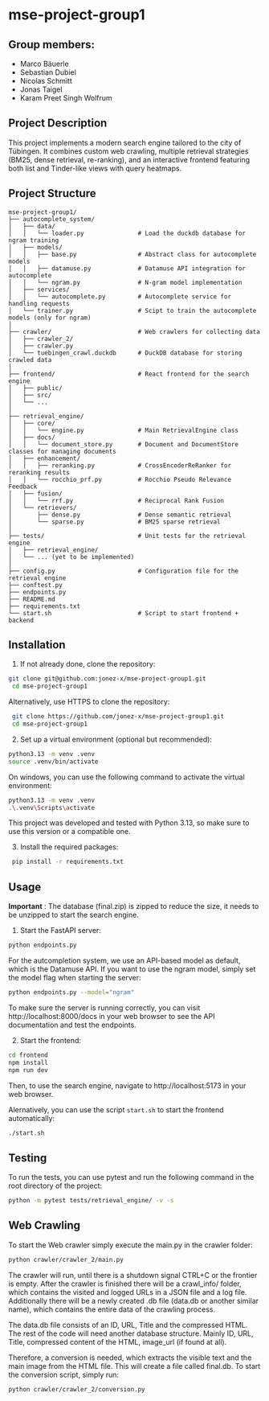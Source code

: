 # mse-project-group1

## Group members:

- Marco Bäuerle
- Sebastian Dubiel
- Nicolas Schmitt
- Jonas Taigel
- Karam Preet Singh Wolfrum

## Project Description

This project implements a modern search engine tailored to the city of Tübingen. 
It combines custom web crawling, multiple retrieval strategies (BM25, dense retrieval, re-ranking), 
and an interactive frontend featuring both list and Tinder-like views with query heatmaps.

## Project Structure

```
mse-project-group1/
├── autocomplete_system/
│   ├── data/
│   │   └── loader.py               # Load the duckdb database for ngram training
│   ├── models/
│   │   ├── base.py                 # Abstract class for autocomplete models
│   │   ├── datamuse.py             # Datamuse API integration for autocomplete
│   │   └── ngram.py                # N-gram model implementation
│   ├── services/
│   │   └── autocomplete.py         # Autocomplete service for handling requests
│   └── trainer.py                  # Scipt to train the autocomplete models (only for ngram)
│
├── crawler/                        # Web crawlers for collecting data
│   ├── crawler_2/
│   ├── crawler.py
│   └── tuebingen_crawl.duckdb      # DuckDB database for storing crawled data 
│
├── frontend/                       # React frontend for the search engine
│   ├── public/
│   ├── src/
│   └── ...
│
├── retrieval_engine/
│   ├── core/
│   │   └── engine.py               # Main RetrievalEngine class
│   ├── docs/
│   │   └── document_store.py       # Document and DocumentStore classes for managing documents
│   ├── enhancement/
│   │   ├── reranking.py            # CrossEncoderReRanker for reranking results
│   │   └── rocchio_prf.py          # Rocchio Pseudo Relevance Feedback
│   ├── fusion/
│   │   └── rrf.py                  # Reciprocal Rank Fusion
│   └── retrievers/
│       ├── dense.py                # Dense semantic retrieval 
│       └── sparse.py               # BM25 sparse retrieval
│
├── tests/                          # Unit tests for the retrieval engine
│   ├── retrieval_engine/
│   └── ... (yet to be implemented)
│
├── config.py                       # Configuration file for the retrieval engine
├── conftest.py
├── endpoints.py
├── README.md
├── requirements.txt
└── start.sh                        # Script to start frontend + backend
```

## Installation

1. If not already done, clone the repository:

```bash
git clone git@github.com:jonez-x/mse-project-group1.git
 cd mse-project-group1
 ```

Alternatively, use HTTPS to clone the repository:

```bash
 git clone https://github.com/jonez-x/mse-project-group1.git
 cd mse-project-group1
 ```

2. Set up a virtual environment (optional but recommended):

```bash
python3.13 -m venv .venv
source .venv/bin/activate 
```

On windows, you can use the following command to activate the virtual environment:

```bash
python3.13 -m venv .venv
.\.venv\Scripts\activate
```

This project was developed and tested with Python 3.13, so make sure to use this version or a compatible one.

3. Install the required packages:

```bash
 pip install -r requirements.txt
 ```

## Usage

**Important** : The database (final.zip) is zipped to reduce the size, it needs to be unzipped to start the search engine.

1. Start the FastAPI server:

```bash
python endpoints.py
```

For the autcompletion system, we use an API-based model as default, which is the Datamuse API. 
If you want to use the ngram model, simply set the model flag when starting the server:
```bash
python endpoints.py --model="ngram"
```

To make sure the server is running correctly, you can visit http://localhost:8000/docs in your web browser to see the
API documentation and test the endpoints.

2. Start the frontend:

```bash
cd frontend
npm install  
npm run dev
```

Then, to use the search engine, navigate to http://localhost:5173 in your web browser.

Alernatively, you can use the script `start.sh` to start the frontend automatically:

```bash
./start.sh
```

## Testing

To run the tests, you can use pytest and run the following command in the root directory of the project:

```bash
python -m pytest tests/retrieval_engine/ -v -s
```

## Web Crawling
To start the Web crawler simply execute the main.py in the crawler folder:
 ```bash
python crawler/crawler_2/main.py
```

The crawler will run, until there is a shutdown signal CTRL+C or the frontier is empty.
After the crawler is finished there will be a crawl_info/ folder, which contains the visited and logged URLs in a JSON file and a log file.
Additionally there will be a newly created .db file (data.db or another similar name), which contains the entire data of the crawling process.

The data.db file consists of an ID, URL, Title and the compressed HTML.
The rest of the code will need another database structure. Mainly ID, URL, Title, compressed content of the HTML, image_url (if found at all).

Therefore, a conversion is needed, which extracts the visible text and the main image from the HTML file. This will create a file called final.db.
To start the conversion script, simply run:
 ```bash
python crawler/crawler_2/conversion.py
```
